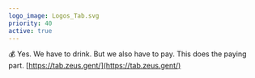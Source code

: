 ```yaml
---
logo_image: Logos_Tab.svg
priority: 40
active: true
---
```


💰 Yes. We have to drink. But we also have to pay. This does the paying part. [https://tab.zeus.gent/](https://tab.zeus.gent/)
